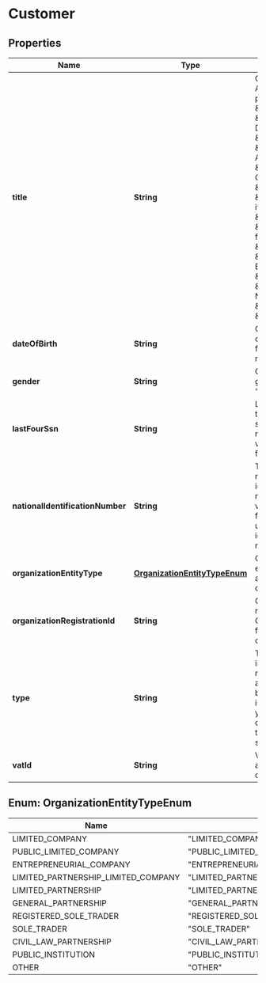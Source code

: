 

# Customer


## Properties

| Name | Type | Description | Notes |
|------------ | ------------- | ------------- | -------------|
|**title** | **String** | Customer’s Title. Allowed values per country: UK - \&quot;Mr\&quot;, \&quot;Ms\&quot; DE - \&quot;Herr\&quot;, \&quot;Frau\&quot; AT: \&quot;Herr, \&quot;Frau\&quot; CH: de-CH: \&quot;Herr, \&quot;Frau\&quot; it-CH: \&quot;Sig.\&quot;, \&quot;Sig.ra\&quot; fr-CH: \&quot;M\&quot;, \&quot;Mme\&quot;  BE: \&quot;Dhr.\&quot;, \&quot;Mevr.\&quot; NL: \&quot;Dhr.\&quot;, \&quot;Mevr.\&quot; |  [optional] |
|**dateOfBirth** | **String** | Customer’s date of birth. The format is ‘yyyy-mm-dd’ |  [optional] |
|**gender** | **String** | Customer’s gender - ‘male’ or ‘female’ |  [optional] |
|**lastFourSsn** | **String** | Last four digits of the customer&#39;s social security number. This value is available for US customers. |  [optional] |
|**nationalIdentificationNumber** | **String** | The customer&#39;s national identification number. This value is available for EU customers utilizing national identification numbers. |  [optional] |
|**organizationEntityType** | [**OrganizationEntityTypeEnum**](#OrganizationEntityTypeEnum) | Organization entity type. Only applicable for B2B customers. |  [optional] |
|**organizationRegistrationId** | **String** | Organization registration id. Only applicable for B2B customers. |  [optional] |
|**type** | **String** | Type of customer in the session. If nothing is added, a B2C session will be the default. If it is a b2b-session, you should enter organization to trigger a B2B session. |  [optional] |
|**vatId** | **String** | VAT ID. Only applicable for B2B customers. |  [optional] |



## Enum: OrganizationEntityTypeEnum

| Name | Value |
|---- | -----|
| LIMITED_COMPANY | &quot;LIMITED_COMPANY&quot; |
| PUBLIC_LIMITED_COMPANY | &quot;PUBLIC_LIMITED_COMPANY&quot; |
| ENTREPRENEURIAL_COMPANY | &quot;ENTREPRENEURIAL_COMPANY&quot; |
| LIMITED_PARTNERSHIP_LIMITED_COMPANY | &quot;LIMITED_PARTNERSHIP_LIMITED_COMPANY&quot; |
| LIMITED_PARTNERSHIP | &quot;LIMITED_PARTNERSHIP&quot; |
| GENERAL_PARTNERSHIP | &quot;GENERAL_PARTNERSHIP&quot; |
| REGISTERED_SOLE_TRADER | &quot;REGISTERED_SOLE_TRADER&quot; |
| SOLE_TRADER | &quot;SOLE_TRADER&quot; |
| CIVIL_LAW_PARTNERSHIP | &quot;CIVIL_LAW_PARTNERSHIP&quot; |
| PUBLIC_INSTITUTION | &quot;PUBLIC_INSTITUTION&quot; |
| OTHER | &quot;OTHER&quot; |



